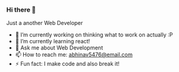 ### Hi there 👋

Just a another Web Developer

- 🔭 I’m currently working on thinking what to work on actually :P
- 🌱 I’m currently learning react!
- 💬 Ask me about Web Development
- 📫 How to reach me: abhinav5476@email.com
- ⚡ Fun fact: I make code and also break it!
